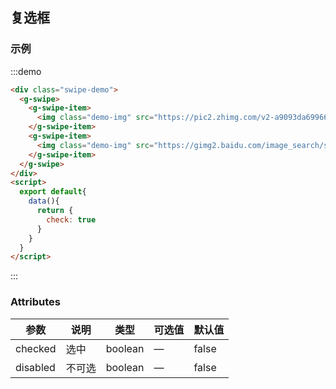 ## 复选框

### 示例
:::demo
```html
<div class="swipe-demo">
  <g-swipe>
    <g-swipe-item>
      <img class="demo-img" src="https://pic2.zhimg.com/v2-a9093da699660340ae6d6a9143cdc1a8_1440w.jpg?source=172ae18b"/>
    </g-swipe-item>
    <g-swipe-item>
      <img class="demo-img" src="https://gimg2.baidu.com/image_search/src=http%3A%2F%2Fpic.vjshi.com%2F2016-06-13%2Fbaf83cbd306cc0aab1323f66f52b20e4%2F00003.jpg%3Fx-oss-process%3Dstyle%2Fwatermark&refer=http%3A%2F%2Fpic.vjshi.com&app=2002&size=f9999,10000&q=a80&n=0&g=0n&fmt=jpeg?sec=1646112664&t=6843c24cd7fb0954f5808e42c7130ba9"/>
    </g-swipe-item>
  </g-swipe>
</div>
<script>
  export default{
    data(){
      return {
        check: true
      }
    }
  }
</script>

```
:::


### Attributes
| 参数      | 说明          | 类型      | 可选值                           | 默认值  |
|---------- |-------------- |---------- |--------------------------------  |-------- |
| checked   | 选中          | boolean | — | false |
| disabled  |  不可选       | boolean | — | false |